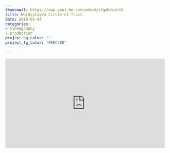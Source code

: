 ```yaml
---
thumbnail: https://www.youtube.com/embed/sXqzMdizcb8
title: Wordsplayed Circle of Trust
date: 2019-01-04
categories:
- videography
- production
project_bg_color: ''
project_fg_color: "#FDC70D"

---
```

<div style="position: relative; padding-bottom: 56.25%; height: 0;" class="videoWrapper"> <iframe style="position: absolute; top: 0; left: 0; width: 100%; height: 100%;" src="https://www.youtube.com/embed/sXqzMdizcb8" frameborder="0" allow="accelerometer; autoplay; encrypted-media; gyroscope; picture-in-picture" allowfullscreen></iframe> </div>